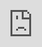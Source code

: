 # Devianza Intima
Caricamento pagina web dell'opera.

<iframe src="https://editor.p5js.org/Berg_/full/7yDPghgkZ" style="position:fixed; top:0; left:0; bottom:0; right:0; width:100%; height:100%; border:none; margin:0; padding:0; overflow:hidden; z-index:999999;" allowfullscreen> Your browser doesn't support iframes </iframe>
